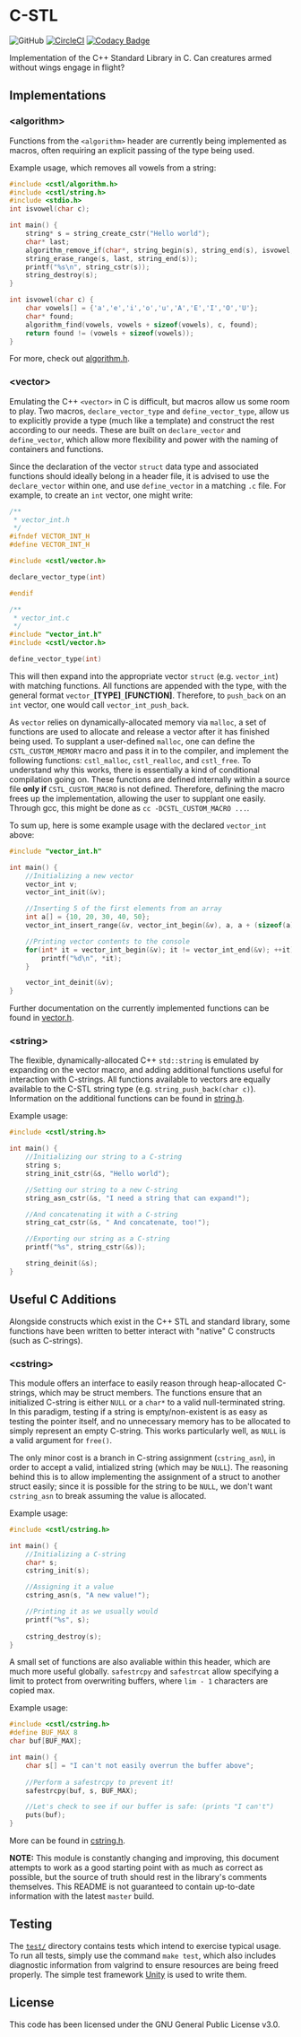 # C-STL
![GitHub](https://img.shields.io/github/license/Luiserebii/C-STL?color=222)
[![CircleCI](https://circleci.com/gh/Luiserebii/C-STL.svg?style=svg)](https://circleci.com/gh/Luiserebii/C-STL)
[![Codacy Badge](https://api.codacy.com/project/badge/Grade/d864f79a239d487a97c5ed0144b9a51b)](https://www.codacy.com/manual/Luiserebii/C-STL?utm_source=github.com&amp;utm_medium=referral&amp;utm_content=Luiserebii/C-STL&amp;utm_campaign=Badge_Grade)

Implementation of the C++ Standard Library in C. Can creatures armed without wings engage in flight?

## Implementations

### \<algorithm\>

Functions from the `<algorithm>` header are currently being implemented as macros, often requiring an explicit passing of the type being used. 

Example usage, which removes all vowels from a string:
```c
#include <cstl/algorithm.h>
#include <cstl/string.h>
#include <stdio.h>
int isvowel(char c);

int main() {
    string* s = string_create_cstr("Hello world");
    char* last;
    algorithm_remove_if(char*, string_begin(s), string_end(s), isvowel, last);
    string_erase_range(s, last, string_end(s));
    printf("%s\n", string_cstr(s));
    string_destroy(s);
}

int isvowel(char c) {
    char vowels[] = {'a','e','i','o','u','A','E','I','O','U'};
    char* found;
    algorithm_find(vowels, vowels + sizeof(vowels), c, found);
    return found != (vowels + sizeof(vowels));
}
```

For more, check out [algorithm.h](./include/cstl/algorithm.h).

### \<vector\>

Emulating the C++ `<vector>` in C is difficult, but macros allow us some room to play. Two macros, `declare_vector_type` and `define_vector_type`, allow us to explicitly provide a type (much like a template) and construct the rest according to our needs. These are built on `declare_vector` and `define_vector`, which allow more flexibility and power with the naming of containers and functions.

Since the declaration of the vector `struct` data type and associated functions should ideally belong in a header file, it is advised to use the `declare_vector` within one, and use `define_vector` in a matching `.c` file. For example, to create an `int` vector, one might write:

```c
/**
 * vector_int.h 
 */
#ifndef VECTOR_INT_H
#define VECTOR_INT_H

#include <cstl/vector.h>

declare_vector_type(int)

#endif
```
```c
/**
 * vector_int.c
 */
#include "vector_int.h"
#include <cstl/vector.h>

define_vector_type(int)
```

This will then expand into the appropriate vector `struct` (e.g. `vector_int`) with matching functions. All functions are appended with the type, with the general format `vector_`**[TYPE]**`_`**[FUNCTION]**. Therefore, to `push_back` on an `int` vector, one would call `vector_int_push_back`.

As `vector` relies on dynamically-allocated memory via `malloc`, a set of functions are used to allocate and release a vector after it has finished being used. To supplant a user-defined `malloc`, one can define the `CSTL_CUSTOM_MEMORY` macro and pass it in to the compiler, and implement the following functions: `cstl_malloc`, `cstl_realloc`, and `cstl_free`. To understand why this works, there is essentially a kind of conditional compilation going on. These functions are defined internally within a source file **only if** `CSTL_CUSTOM_MACRO` is not defined. Therefore, defining the macro frees up the implementation, allowing the user to supplant one easily. Through gcc, this might be done as `cc -DCSTL_CUSTOM_MACRO ...`. 

To sum up, here is some example usage with the declared `vector_int` above:
```c
#include "vector_int.h"

int main() {
    //Initializing a new vector
    vector_int v;
    vector_int_init(&v);

    //Inserting 5 of the first elements from an array
    int a[] = {10, 20, 30, 40, 50};
    vector_int_insert_range(&v, vector_int_begin(&v), a, a + (sizeof(a) / sizeof(a[0])));

    //Printing vector contents to the console
    for(int* it = vector_int_begin(&v); it != vector_int_end(&v); ++it) {
        printf("%d\n", *it);
    }

    vector_int_deinit(&v);
}
```
Further documentation on the currently implemented functions can be found in [vector.h](./cstl/include/vector.h).

### \<string\>

The flexible, dynamically-allocated C++ `std::string` is emulated by expanding on the vector macro, and adding additional functions useful for interaction with C-strings. All functions available to vectors are equally available to the C-STL string type (e.g. `string_push_back(char c)`). Information on the additional functions can be found in [string.h](./include/cstl/string.h).

Example usage:
```c
#include <cstl/string.h>

int main() {
    //Initializing our string to a C-string
    string s;
    string_init_cstr(&s, "Hello world");

    //Setting our string to a new C-string
    string_asn_cstr(&s, "I need a string that can expand!");

    //And concatenating it with a C-string
    string_cat_cstr(&s, " And concatenate, too!");

    //Exporting our string as a C-string
    printf("%s", string_cstr(&s));

    string_deinit(&s);
}
```

## Useful C Additions

Alongside constructs which exist in the C++ STL and standard library, some functions have been written to better interact with "native" C constructs (such as C-strings).

### \<cstring\>

This module offers an interface to easily reason through heap-allocated C-strings, which may be struct members. The functions ensure that an initialized C-string is either `NULL` or a `char*` to a valid null-terminated string. In this paradigm, testing if a string is empty/non-existent is as easy as testing the pointer itself, and no unnecessary memory has to be allocated to simply represent an empty C-string. This works particularly well, as `NULL` is a valid argument for `free()`. 

The only minor cost is a branch in C-string assignment (`cstring_asn`), in order to accept a valid, intialized string (which may be `NULL`). The reasoning behind this is to allow implementing the assignment of a struct to another struct easily; since it is possible for the string to be `NULL`, we don't want `cstring_asn` to break assuming the value is allocated.

Example usage:
```c
#include <cstl/cstring.h>

int main() {
    //Initializing a C-string
    char* s;
    cstring_init(s);

    //Assigning it a value
    cstring_asn(s, "A new value!");

    //Printing it as we usually would
    printf("%s", s);
    
    cstring_destroy(s);
}
```

A small set of functions are also avaliable within this header, which are much more useful globally. `safestrcpy` and `safestrcat` allow specifying a limit to protect from overwriting buffers, where `lim - 1` characters are copied max.

Example usage:
```c
#include <cstl/cstring.h>
#define BUF_MAX 8
char buf[BUF_MAX];

int main() {
    char s[] = "I can't not easily overrun the buffer above";
    
    //Perform a safestrcpy to prevent it!
    safestrcpy(buf, s, BUF_MAX);

    //Let's check to see if our buffer is safe: (prints "I can't")
    puts(buf);
}
```

More can be found in [cstring.h](./include/cstl/cstring.h).

**NOTE:** This module is constantly changing and improving, this document attempts to work as a good starting point with as much as correct as possible, but the source of truth should rest in the library's comments themselves. This README is not guaranteed to contain up-to-date information with the latest `master` build.

## Testing
The [`test/`](test) directory contains tests which intend to exercise typical usage. To run all tests, simply use the command `make test`, which also includes diagnostic information from valgrind to ensure resources are being freed properly. The simple test framework [Unity](https://github.com/ThrowTheSwitch/Unity) is used to write them.

## License
This code has been licensed under the GNU General Public License v3.0.
